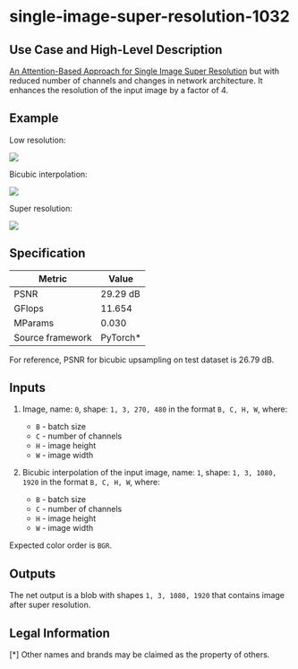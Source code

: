 # single-image-super-resolution-1032

## Use Case and High-Level Description

[An Attention-Based Approach for Single Image Super Resolution](https://arxiv.org/abs/1807.06779) but with reduced number of
channels and changes in network architecture. It enhances the resolution of the input image by a factor of 4.

## Example

Low resolution:

![](./street_480x270.png)

Bicubic interpolation:

![](./x4c_street_480x270.png)

Super resolution:

![](./x4_street_480x270.png)

## Specification

| Metric                          | Value                                     |
|---------------------------------|-------------------------------------------|
| PSNR                            | 29.29 dB                                  |
| GFlops                          | 11.654                                    |
| MParams                         | 0.030                                     |
| Source framework                | PyTorch\*                                 |

For reference, PSNR for bicubic upsampling on test dataset is 26.79 dB.

## Inputs

1. Image, name: `0`, shape: `1, 3, 270, 480` in the format `B, C, H, W`, where:

    - `B` - batch size
    - `C` - number of channels
    - `H` - image height
    - `W` - image width

2. Bicubic interpolation of the input image, name: `1`, shape: `1, 3, 1080, 1920` in the format `B, C, H, W`, where:

    - `B` - batch size
    - `C` - number of channels
    - `H` - image height
    - `W` - image width

  Expected color order is `BGR`.

## Outputs

The net output is a blob with shapes `1, 3, 1080, 1920` that contains image after super resolution.

## Legal Information
[*] Other names and brands may be claimed as the property of others.
